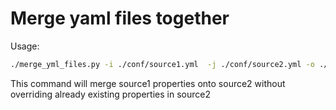 # Merge yaml files together

Usage:

```bash
./merge_yml_files.py -i ./conf/source1.yml  -j ./conf/source2.yml -o ./conf/result.yml 
```

This command will merge source1 properties onto source2 without overriding already existing properties in source2
